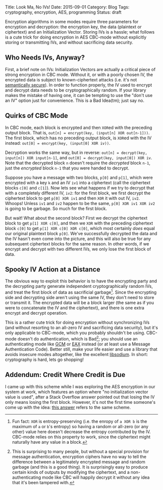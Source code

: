 Title: Look Ma, No IVs!
Date: 2015-09-01
Category: Blog
Tags: cryptography, encryption, AES, programming
Status: draft

Encryption algorithms in some modes require three parameters for
encryption and decryption: the encryption key, the data (plaintext or
ciphertext) and an Initialization Vector. Storing IVs is a hassle;
what follows is a cute trick for doing encryption in AES CBC-mode
without explicitly storing or transmitting IVs, and without
sacrificing data security.

## Who Needs IVs, Anyway?

First, a brief note on IVs: Initialization Vectors are actually a
critical piece of strong encryption in CBC mode. Without it, or with a
poorly chosen IV, the encrypted data is subject to known-ciphertext
attacks (i.e. it's not
[semantically secure](https://en.wikipedia.org/wiki/Semantic_security)). In
order to function properly, the IV used to encrypt and decrypt data
needs to be cryptographically random. If your library makes the mistake
of having one, it can be tempting to use the "don't use an IV" option
just for convenience. This is a Bad Idea(tm); just say no.

## Quirks of CBC Mode

In CBC mode, each block is encrypted and then `XOR`ed with the
preceding output block. That is, `out[n] = encrypt(key, (input[n] XOR
out[n-1]))`. The first block, which has no preceding output block, is
`XOR`ed with the IV instead: `out[0] = encrypt(key, (input[0] XOR
iv))`.

Decryption works the same way, but in reverse: `out[n] = decrypt(key,
input[n]) XOR input[n-1]`, and `out[0] = decrypt(key, input[0]) XOR
iv`. Note that the decrypted block `n` doesn't require the _decrypted_
block `n-1`, just the _encrypted_ block `n-1` that you were handed to
decrypt.

Suppose you have a message with two blocks, `p[0]` and `p[1]`, which
were encrypted with a key `k` and an IV `iv1` into a ciphertext (call
the ciphertext blocks `c[0]` and `c[1]`). Now lets see what happens if
we try to decrypt that with a completely different IV, `iv2`: for the
first block, we first decrypt the ciphertext block to get `p[0] XOR
iv1` and then `XOR` it with out IV, `iv2`. Whoops!  Unless `iv1` and
`iv2` happen to be the same, `p[0] XOR iv1 XOR iv2` is going to be
garbage. So much for the first block.

But wait! What about the second block? First we decrypt the ciphertext
block to get `p[1] XOR c[0]`, and then we `XOR` with the preceding
ciphertext block `c[0]` to get `p[1] XOR c[0] XOR c[0]`, which most
certainly _does_ equal our original plaintext block `p[0]`. We've
successfully decrypted the data and the IV hasn't even come into the
picture, and this will also be true for any subsequent ciphertext
blocks for the same reason. In other words, if we encrypt and decrypt
with two different IVs, we only lose the first block of data.

## Spooky IV Action at a Distance

The obvious way to exploit this behavior is to have the encrypting
party and the decrypting party generate independent cryptographically
random IVs, and treat the first block of data as sacrificial
garbage[^1]. Since the encrypting side and decrypting side aren't
using the same IV, they don't need to store or transmit it. The
encrypted data will be a block larger (the same as if you were to
concatenate the IV and the ciphertext), and there is one extra encrypt
and decrypt operation.

[^1]: Fun fact: `XOR` is entropy-preserving (i.e. the enropy of `a XOR
b` is the maximum of `a` or `b`'s entropy) so having a random or
all-zero (or any other) value here doesn't decrease the entropy
contributed by the IV. CBC-mode relies on this property to work, since
the ciphertext might naturally have any value in a block.

This is a rather cute trick for doing encryption without synchronizing
IVs (and without resorting to an all-zero IV and sacrificing data
security), but it's only applicable to CBC-mode, which you probably
shouldn't be using. CBC-mode doesn't do authentication, which is
Bad[^2]; you should use an authenticating mode like
[GCM](https://en.wikipedia.org/wiki/Galois/Counter_Mode) or
[EAX](https://en.wikipedia.org/wiki/EAX_mode) instead (or at least use
a Message Authentication Code). Better still, make your life easier
and use a library that avoids insecure modes altogether, like the
excellent [libsodium](https://libsodium.org). In short: cryptography
is hard, lets go shopping!

[^2]: This is surprising to many people, but without a special
provision for message authentication, encryption ciphers have no way
to tell the difference between a legitimately encrypted message and
random garbage (and this is a good thing). It is surprisingly easy to
produce certain kinds of outputs by modifying the ciphertext, and a
non-authenticating mode like CBC will happily decrypt it without any
idea that it's been tampered with.

## Addendum: Credit Where Credit is Due

I came up with this scheme while I was exploring the AES encryption in
our system at work, which features an option where "no initialization
vector value is used", after a Stack Overflow answer pointed out that
losing the IV only means losing the first block. However, it's not the
first time someone's come up with the idea:
[this answer](http://crypto.stackexchange.com/a/7937) refers to the
same scheme.

